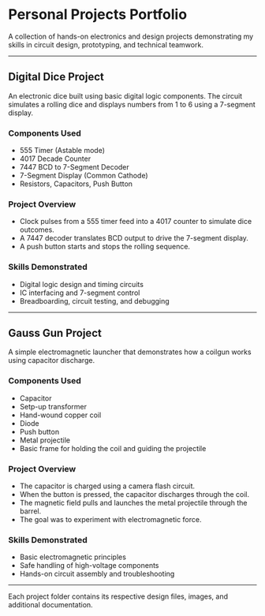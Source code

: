 # Personal Projects Portfolio

A collection of hands-on electronics and design projects demonstrating my skills in circuit design, prototyping, and technical teamwork.

---

## Digital Dice Project

An electronic dice built using basic digital logic components. The circuit simulates a rolling dice and displays numbers from 1 to 6 using a 7-segment display.

### Components Used
- 555 Timer (Astable mode)
- 4017 Decade Counter
- 7447 BCD to 7-Segment Decoder
- 7-Segment Display (Common Cathode)
- Resistors, Capacitors, Push Button

### Project Overview
- Clock pulses from a 555 timer feed into a 4017 counter to simulate dice outcomes.
- A 7447 decoder translates BCD output to drive the 7-segment display.
- A push button starts and stops the rolling sequence.

### Skills Demonstrated
- Digital logic design and timing circuits  
- IC interfacing and 7-segment control  
- Breadboarding, circuit testing, and debugging

---

## Gauss Gun Project

A simple electromagnetic launcher that demonstrates how a coilgun works using capacitor discharge.

### Components Used
- Capacitor 
- Setp-up transformer 
- Hand-wound copper coil
- Diode 
- Push button
- Metal projectile 
- Basic frame for holding the coil and guiding the projectile

### Project Overview
- The capacitor is charged using a camera flash circuit.
- When the button is pressed, the capacitor discharges through the coil.
- The magnetic field pulls and launches the metal projectile through the barrel.
- The goal was to experiment with electromagnetic force.
### Skills Demonstrated
- Basic electromagnetic principles  
- Safe handling of high-voltage components  
- Hands-on circuit assembly and troubleshooting  

---

Each project folder contains its respective design files, images, and additional documentation.
